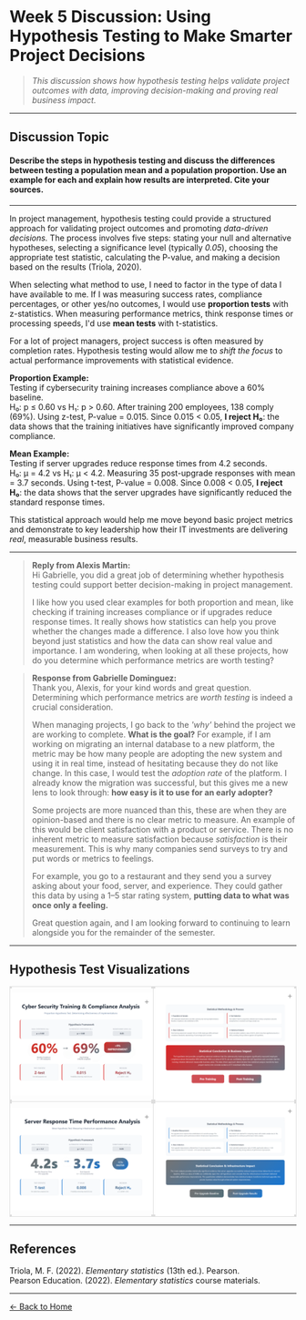 # Week 5 Discussion: Using Hypothesis Testing to Make Smarter Project Decisions

> *This discussion shows how hypothesis testing helps validate project outcomes with data, improving decision-making and proving real business impact.*

---

## **Discussion Topic**
#### Describe the steps in hypothesis testing and discuss the differences between testing a population mean and a population proportion. Use an example for each and explain how results are interpreted. Cite your sources.

---

In project management, hypothesis testing could provide a structured approach for validating project outcomes and promoting *data-driven decisions.* The process involves five steps: stating your null and alternative hypotheses, selecting a significance level (typically *0.05*), choosing the appropriate test statistic, calculating the P-value, and making a decision based on the results (Triola, 2020).

When selecting what method to use, I need to factor in the type of data I have available to me. If I was measuring success rates, compliance percentages, or other yes/no outcomes, I would use **proportion tests** with z-statistics. When measuring performance metrics, think response times or processing speeds, I'd use **mean tests** with t-statistics.

For a lot of project managers, project success is often measured by completion rates. Hypothesis testing would allow me to *shift the focus* to actual performance improvements with statistical evidence.

**Proportion Example:**  
Testing if cybersecurity training increases compliance above a 60% baseline.  
H₀: p ≤ 0.60 vs H₁: p > 0.60. After training 200 employees, 138 comply (69%). Using z-test, P-value = 0.015. Since 0.015 < 0.05, **I reject H₀**: the data shows that the training initiatives have significantly improved company compliance.

**Mean Example:**  
Testing if server upgrades reduce response times from 4.2 seconds.  
H₀: μ = 4.2 vs H₁: μ < 4.2. Measuring 35 post-upgrade responses with mean = 3.7 seconds. Using t-test, P-value = 0.008. Since 0.008 < 0.05, **I reject H₀**: the data shows that the server upgrades have significantly reduced the standard response times.

This statistical approach would help me move beyond basic project metrics and demonstrate to key leadership how their IT investments are delivering *real*, measurable business results.

---

> **Reply from Alexis Martin:**  
> Hi Gabrielle, you did a great job of determining whether hypothesis testing could support better decision-making in project management.
> 
> I like how you used clear examples for both proportion and mean, like checking if training increases compliance or if upgrades reduce response times. It really shows how statistics can help you prove whether the changes made a difference. I also love how you think beyond just statistics and how the data can show real value and importance. I am wondering, when looking at all these projects, how do you determine which performance metrics are worth testing?

> **Response from Gabrielle Dominguez:**  
> Thank you, Alexis, for your kind words and great question. Determining which performance metrics are *worth testing* is indeed a crucial consideration.  
>  
> When managing projects, I go back to the *'why'* behind the project we are working to complete. **What is the goal?** For example, if I am working on migrating an internal database to a new platform, the metric may be how many people are adopting the new system and using it in real time, instead of hesitating because they do not like change. In this case, I would test the *adoption rate* of the platform. I already know the migration was successful, but this gives me a new lens to look through: **how easy is it to use for an early adopter?**
> 
> Some projects are more nuanced than this, these are when they are opinion-based and there is no clear metric to measure. An example of this would be client satisfaction with a product or service. There is no inherent metric to measure satisfaction because *satisfaction* is their measurement. This is why many companies send surveys to try and put words or metrics to feelings.  
>  
> For example, you go to a restaurant and they send you a survey asking about your food, server, and experience. They could gather this data by using a 1–5 star rating system, **putting data to what was once only a feeling.**
>  
> Great question again, and I am looking forward to continuing to learn alongside you for the remainder of the semester.
  
---
    
  ## Hypothesis Test Visualizations

<style>
  table.hypothesis-grid {
    border-collapse: collapse;
    border-spacing: 0;
    max-width: 780px;
    width: 100%;
  }

  table.hypothesis-grid td {
    position: relative;
    padding: 0;
    margin: 0;
    border-right: 1px solid #ddd;
    border-bottom: 1px solid #ddd;
  }

  /* Only outer edges */
  table.hypothesis-grid tr:first-child td {
    border-top: 1px solid #ddd;
  }

  table.hypothesis-grid td:first-child {
    border-left: 1px solid #ddd;
  }

  /* Anchors: subtle, round, consistent */
  table.hypothesis-grid td::before,
  table.hypothesis-grid td::after,
  table.hypothesis-grid td > span.corner-bottom-left,
  table.hypothesis-grid td > span.corner-bottom-right {
    content: "";
    position: absolute;
    width: 4px;
    height: 4px;
    background: #ddd;
    z-index: 2;
  }

  table.hypothesis-grid td::before {
    top: -1px;
    left: -1px;
    border-radius: 2px 0 0 0;
  }

  table.hypothesis-grid td::after {
    top: -1px;
    right: -1px;
    border-radius: 0 2px 0 0;
  }

  table.hypothesis-grid td > span.corner-bottom-left {
    bottom: -1px;
    left: -1px;
    border-radius: 0 0 0 2px;
  }

  table.hypothesis-grid td > span.corner-bottom-right {
    bottom: -1px;
    right: -1px;
    border-radius: 0 0 2px 0;
  }

  .img-container {
    position: relative;
    width: 100%;
    background: white;
    text-align: center;
  }

  .img-container img {
    max-width: 100%;
    height: auto;
    border-radius: 0;
    display: inline-block;
    cursor: pointer;
  }

  .zoom-plus {
    position: absolute;
    top: 6px;
    right: 6px;
    font-size: 14px;
    color: rgba(0, 0, 0, 0.4);
    pointer-events: none;
  }
</style>

<div align="center">
  <table class="hypothesis-grid">
    <tr>
      <td>
        <div class="img-container">
          <img src="https://raw.githubusercontent.com/GabrielleDominguez/Statics-Applied-Bridging-Data-Decision-Making-in-Project-Management/a1827491001287a4ade1414fe0dd9599b4c9a86f/Article%205%2C%20image%201%20v2.png" style="width: 90%;" alt="Hypothesis Image 1" class="zoomable" />
          <div class="zoom-plus">+</div>
        </div>
        <span class="corner-bottom-left"></span>
        <span class="corner-bottom-right"></span>
      </td>
      <td>
        <div class="img-container">
          <img src="https://raw.githubusercontent.com/GabrielleDominguez/Statics-Applied-Bridging-Data-Decision-Making-in-Project-Management/a1827491001287a4ade1414fe0dd9599b4c9a86f/Atricle%205%2C%20image%202%20v2.png" style="width: 100%;" alt="Hypothesis Image 2" class="zoomable" />
          <div class="zoom-plus">+</div>
        </div>
        <span class="corner-bottom-left"></span>
        <span class="corner-bottom-right"></span>
      </td>
    </tr>
    <tr>
      <td>
        <div class="img-container">
          <img src="https://raw.githubusercontent.com/GabrielleDominguez/Statics-Applied-Bridging-Data-Decision-Making-in-Project-Management/a1827491001287a4ade1414fe0dd9599b4c9a86f/Article%205%2C%20image%203%20v2.png" style="width: 90%;" alt="Hypothesis Image 3" class="zoomable" />
          <div class="zoom-plus">+</div>
        </div>
        <span class="corner-bottom-left"></span>
        <span class="corner-bottom-right"></span>
      </td>
      <td>
        <div class="img-container">
          <img src="https://raw.githubusercontent.com/GabrielleDominguez/Statics-Applied-Bridging-Data-Decision-Making-in-Project-Management/a1827491001287a4ade1414fe0dd9599b4c9a86f/Article%205%2C%20image%204%20v2.png" style="width: 100%;" alt="Hypothesis Image 4" class="zoomable" />
          <div class="zoom-plus">+</div>
        </div>
        <span class="corner-bottom-left"></span>
        <span class="corner-bottom-right"></span>
      </td>
    </tr>
  </table>
</div>

<!-- Modal HTML -->
<div id="modal" style="display: none; position: fixed; z-index: 1000; top: 0; left: 0; width: 100vw; height: 100vh; background: rgba(0,0,0,0.8); justify-content: center; align-items: center;">
  <span id="modal-close" style="position: fixed; top: 20px; right: 30px; color: white; font-size: 30px; font-weight: bold; cursor: pointer;">&times;</span>
  <img id="modal-img" src="" alt="Zoomed image" style="max-width: 90%; max-height: 90%; border-radius: 8px; box-shadow: 0 0 15px rgba(0,0,0,0.5);" />
</div>

<!-- Modal Zoom Script -->
<script>
  const zoomables = document.querySelectorAll('.zoomable');
  const modal = document.getElementById('modal');
  const modalImg = document.getElementById('modal-img');
  const modalClose = document.getElementById('modal-close');

  zoomables.forEach(img => {
    img.addEventListener('click', () => {
      modal.style.display = 'flex';
      modalImg.src = img.src;
      modalImg.alt = img.alt;
    });
  });

  modalClose.addEventListener('click', () => {
    modal.style.display = 'none';
    modalImg.src = '';
  });

  modal.addEventListener('click', (e) => {
    if (e.target === modal) {
      modal.style.display = 'none';
      modalImg.src = '';
    }
  });

  document.addEventListener('keydown', (e) => {
    if (e.key === 'Escape') {
      modal.style.display = 'none';
      modalImg.src = '';
    }
  });
</script>

---
 
## References

Triola, M. F. (2022). *Elementary statistics* (13th ed.). Pearson.  
Pearson Education. (2022). *Elementary statistics* course materials.

---

[← Back to Home](https://gabrielledominguez.github.io/Statics-Applied-Bridging-Data-Decision-Making-in-Project-Management/)

